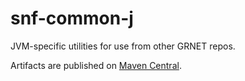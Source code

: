 snf-common-j
============

JVM-specific utilities for use from other GRNET repos.

Artifacts are published on [Maven Central](http://search.maven.org/#search%7Cga%7C1%7Cg%3A%22gr.grnet%22%20snf-common-j).
